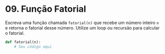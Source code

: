 # 09. Função Fatorial

Escreva uma função chamada `fatorial(n)` que recebe um número inteiro `n` e retorna o fatorial desse número. Utilize um loop ou recursão para calcular o fatorial.

```python
def fatorial(n):
    # Seu código aqui
```

